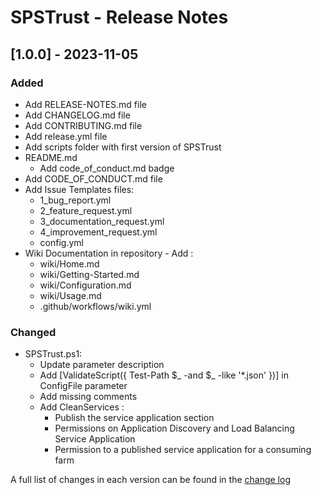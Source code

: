 # SPSTrust - Release Notes

## [1.0.0] - 2023-11-05

### Added

- Add RELEASE-NOTES.md file
- Add CHANGELOG.md file
- Add CONTRIBUTING.md file
- Add release.yml file
- Add scripts folder with first version of SPSTrust
- README.md
  - Add code_of_conduct.md badge
- Add CODE_OF_CONDUCT.md file
- Add Issue Templates files:
  - 1_bug_report.yml
  - 2_feature_request.yml
  - 3_documentation_request.yml
  - 4_improvement_request.yml
  - config.yml
- Wiki Documentation in repository - Add :
  - wiki/Home.md
  - wiki/Getting-Started.md
  - wiki/Configuration.md
  - wiki/Usage.md
  - .github/workflows/wiki.yml

### Changed

- SPSTrust.ps1:
  - Update parameter description
  - Add [ValidateScript({ Test-Path $_ -and $_ -like '*.json' })] in ConfigFile parameter
  - Add missing comments
  - Add CleanServices :
    - Publish the service application section
    - Permissions on Application Discovery and Load Balancing Service Application
    - Permission to a published service application for a consuming farm

A full list of changes in each version can be found in the [change log](CHANGELOG.md)
